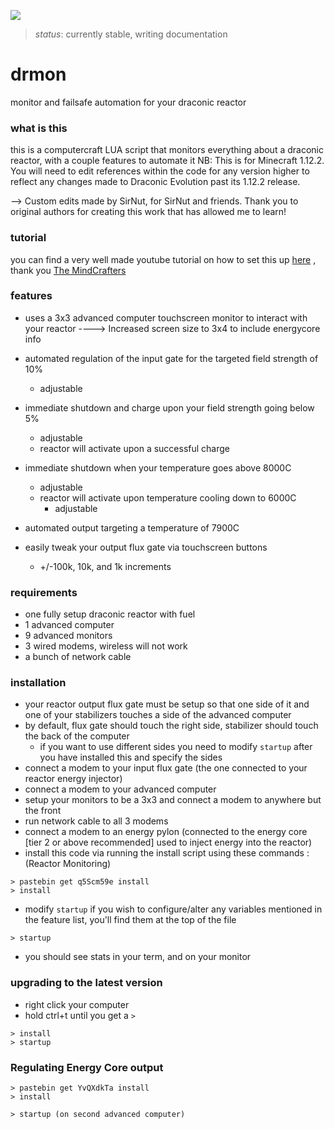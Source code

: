 
![](examples/2.jpg)
> *status*: currently stable, writing documentation


# drmon
monitor and failsafe automation for your draconic reactor

### what is this
this is a computercraft LUA script that monitors everything about a draconic reactor, with a couple features to automate it
NB: This is for Minecraft 1.12.2. You will need to edit references within the code for any version higher to reflect any changes made to Draconic Evolution past its 1.12.2 release.

--> Custom edits made by SirNut, for SirNut and friends. Thank you to original authors for creating this work that has allowed me to learn!

### tutorial
you can find a very well made youtube tutorial on how to set this up [here](https://www.youtube.com/watch?v=8rBhQP1xqEU) , thank you [The MindCrafters](https://www.youtube.com/channel/UCf2wEy4_BbYpAQcgvN26OaQ)

### features
* uses a 3x3 advanced computer touchscreen monitor to interact with your reactor
----> Increased screen size to 3x4 to include energycore info
* automated regulation of the input gate for the targeted field strength of 10%
  * adjustable
* immediate shutdown and charge upon your field strength going below 5%
  * adjustable
  * reactor will activate upon a successful charge
* immediate shutdown when your temperature goes above 8000C
  * adjustable
  * reactor will activate upon temperature cooling down to 6000C
    * adjustable
* automated output targeting a temperature of 7900C

* easily tweak your output flux gate via touchscreen buttons
  * +/-100k, 10k, and 1k increments

### requirements
* one fully setup draconic reactor with fuel
* 1 advanced computer
* 9 advanced monitors
* 3 wired modems, wireless will not work
* a bunch of network cable

### installation
* your reactor output flux gate must be setup so that one side of it and one of your stabilizers touches a side of the advanced computer
* by default, flux gate should touch the right side, stabilizer should touch the back of the computer
  * if you want to use different sides you need to modify `startup` after you have installed this and specify the sides
* connect a modem to your input flux gate (the one connected to your reactor energy injector)
* connect a modem to your advanced computer
* setup your monitors to be a 3x3 and connect a modem to anywhere but the front
* run network cable to all 3 modems
* connect a modem to an energy pylon (connected to the energy core [tier 2 or above recommended] used to inject energy into the reactor)
* install this code via running the install script using these commands :
(Reactor Monitoring)
```
> pastebin get q5Scm59e install
> install
```
* modify `startup` if you wish to configure/alter any variables mentioned in the feature list, you'll find them at the top of the file
```
> startup
```
* you should see stats in your term, and on your monitor

### upgrading to the latest version
* right click your computer
* hold ctrl+t until you get a `>`

```
> install
> startup
```
### Regulating Energy Core output
```
> pastebin get YvQXdkTa install
> install
```

```
> startup (on second advanced computer)
```
